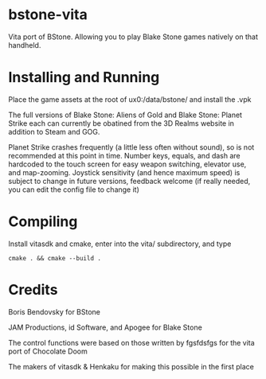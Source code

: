 bstone-vita
===========

Vita port of BStone. Allowing you to play Blake Stone games natively on that handheld.

Installing and Running
======================

Place the game assets at the root of ux0:/data/bstone/ and install the .vpk

The full versions of Blake Stone: Aliens of Gold and Blake Stone: Planet Strike each can currently be obatined from the 3D Realms website in addition to Steam and GOG.

Planet Strike crashes frequently (a little less often without sound), so is not recommended at this point in time. Number keys, equals, and dash are hardcoded to the touch screen for easy weapon switching, elevator use, and map-zooming. Joystick sensitivity (and hence maximum speed) is subject to change in future versions, feedback welcome (if really needed, you can edit the config file to change it)

Compiling
=========

Install vitasdk and cmake, enter into the vita/ subdirectory, and type

```
cmake . && cmake --build .
```

Credits
=======

Boris Bendovsky for BStone

JAM Productions, id Software, and Apogee for Blake Stone

The control functions were based on those written by fgsfdsfgs for the vita port of Chocolate Doom

The makers of vitasdk & Henkaku for making this possible in the first place

